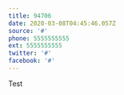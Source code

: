 ```yaml
---
title: 94706
date: 2020-03-08T04:45:46.057Z
source: '#'
phone: 5555555555
ext: 5555555555
twitter: '#'
facebook: '#'
---
```

Test
